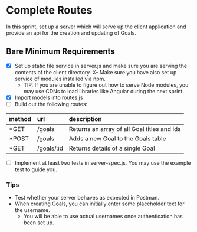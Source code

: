 # Complete Routes

In this sprint, set up a server which will serve up the client application and provide an api for the creation and updating of Goals.

## Bare Minimum Requirements

- [X] Set up static file service in server.js and make sure you are serving the contents of the client directory.
  X- Make sure you have also set up service of modules installed via npm.
  - TIP: If you are unable to figure out how to serve Node modules, you may use CDNs to load libraries like Angular during the next sprint.
- [X] Import models into routes.js
- [ ] Build out the following routes:

| method | url | description |
| :------------- | :------------- | :------------- |
| *GET | /goals | Returns an array of all Goal titles and ids |
| *POST | /goals | Adds a new Goal to the Goals table |
| *GET | /goals/:id | Returns details of a single Goal |

- [ ] Implement at least two tests in server-spec.js. You may use the example test to guide you.

### Tips
- Test whether your server behaves as expected in Postman.
- When creating Goals, you can initially enter some placeholder text for the username.
  - You will be able to use actual usernames once authentication has been set up.

